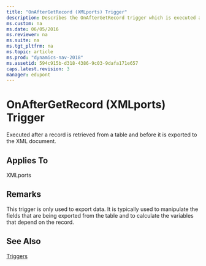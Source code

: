 ```yaml
---
title: "OnAfterGetRecord (XMLports) Trigger"
description: Describes the OnAfterGetRecord trigger which is executed after a record is retrieved from a table and before it's exported to an XML document.
ms.custom: na
ms.date: 06/05/2016
ms.reviewer: na
ms.suite: na
ms.tgt_pltfrm: na
ms.topic: article
ms.prod: "dynamics-nav-2018"
ms.assetid: 594c915b-d318-4386-9c03-9dafa171e657
caps.latest.revision: 3
manager: edupont
---
```

# OnAfterGetRecord (XMLports) Trigger
Executed after a record is retrieved from a table and before it is exported to the XML document.  
  
## Applies To  
 XMLports  
  
## Remarks  
 This trigger is only used to export data. It is typically used to manipulate the fields that are being exported from the table and to calculate the variables that depend on the record.  
  
## See Also  
 [Triggers](Triggers.md)